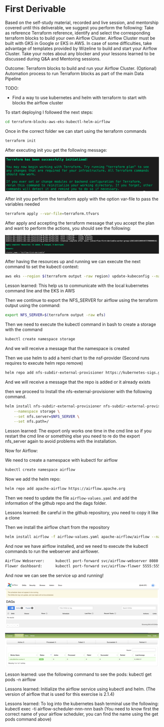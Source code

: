 # First Derivable


Based on the self-study material, recorded and live session, and mentorship covered until this deliverable, we suggest you perform the following:
Take as reference Terraform reference, identify and select the corresponding terraform blocks to build your own Airflow Cluster.
Airflow Cluster must be built with GKS in Google or EKS in AWS.
In case of some difficulties, take advantage of templates provided by Wizeline to build and start your Airflow Cluster.
Take your notes about any blocker and your lessons learned to be discussed during Q&A and Mentoring sessions.



Outcome:
Terraform blocks to build and run your Airflow Cluster.
(Optional) Automation process to run Terraform blocks as part of the main Data Pipeline

TODO:
- Find a way to use kubernetes and helm with terraform to start with blocks the airflow cluster


To start deploying I followed the next steps:

```bash
cd terraform-blocks-aws-eks-kubectl-helm-airflow 
```
Once in the correct folder we can start using the terraform commands

```bash
terraform init
```

After executing init you get the following message:

![terraform-init](images/terraform-init.png)

After init you perform the terraform apply with the option var-file to pass the variables needed 

```bash
terraform apply --var-file=terraform.tfvars
```

After apply and accepting the terraform message that you accept the plan and want to perform the actions, you should see the following:

![terraform-apply](images/terraform-apply.png)

After having the resources up and running we can execute the next command to set the kubectl context:

```bash
aws eks --region $(terraform output -raw region) update-kubeconfig --name $(terraform output -raw cluster_name)
```

Lesson learned: This help us to communicate with the local kubernetes command line and the EKS in AWS

Then we continue to export the NFS_SERVER for airflow using the terraform output using the command:

```bash
export NFS_SERVER=$(terraform output -raw efs)
```

Then we need to execute the kubectl command in bash to create a storage with the command

```bash
kubectl create namespace storage
```

And we will receive a message that the namespace is created

Then we use helm to add a heml chart to the nsf-provider (Second runs requires to execute helm repo remove)
```bash
helm repo add nfs-subdir-external-provisioner https://kubernetes-sigs.github.io/nfs-subdir-external-provisioner/
```
And we will receive a message that the repo is added or it already exists

then we proceed to Install the nfs-external-provisioner with the following command.

```bash
helm install nfs-subdir-external-provisioner nfs-subdir-external-provisioner/nfs-subdir-external-provisioner \
    --namespace storage \
    --set nfs.server=$NFS_SERVER \
    --set nfs.path=/
```

Lesson learned: The export only works one time in the cmd line so if you restart the cmd line or something else you need to re do the export nfs_server again to avoid problems with the installation.


Now for Airflow:

We need to create a namespace with kubectl for airflow

```bash
kubectl create namespace airflow
```

Now we add the helm repo:

```bash
helm repo add apache-airflow https://airflow.apache.org
```
Then we need to update the file  `airflow-values.yaml` and add the information of the github repo and the dags folder.

Lessons learned: Be careful in the github repository, you need to copy it like a clone

Then we install the airflow chart from the repository

```bash
helm install airflow -f airflow-values.yaml apache-airflow/airflow --namespace airflow
```

And now we have airflow installed, and we need to execute the kubectl commands to run the webserver and airflower.

```bash
Airflow Webserver:     kubectl port-forward svc/airflow-webserver 8080:8080 --namespace airflow
Flower dashboard:      kubectl port-forward svc/airflow-flower 5555:5555 --namespace airflow
```

And now we can see the service up and running!

![airflow-ui](images/airflow-ui.png)

![airflow-flower](images/airflow-flower.png)

Lesson learned: use the following command to see the pods: kubectl get pods -n airflow


Lessons learned: Initialize the airflow service using kubectl and helm. (The version of airflow that is used for this exercise is 2.1.4)

Lessons learned: To log into the kubernetes bash terminal use the following: kubectl exec -ti airflow-scheduler-nnn-nnn bash (You need to know first the correct name of your airflow scheduler, you can find the name using the get pods command above)